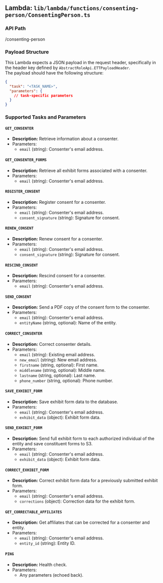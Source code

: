 ## Lambda: `lib/lambda/functions/consenting-person/ConsentingPerson.ts`

### API Path

/consenting-person


### Payload Structure

This Lambda expects a JSON payload in the request header, specifically in the header key defined by `AbstractRoleApi.ETTPayloadHeader`.  
The payload should have the following structure:

```json
{
  "task": "<TASK_NAME>",
  "parameters": {
    // task-specific parameters
  }
}
```



### Supported Tasks and Parameters

#### `GET_CONSENTER`

- **Description:** Retrieve information about a consenter.
- Parameters:
  - `email` (string): Consenter's email address.

#### `GET_CONSENTER_FORMS`

- **Description:** Retrieve all exhibit forms associated with a consenter.
- Parameters:
  - `email` (string): Consenter's email address.

#### `REGISTER_CONSENT`

- **Description:** Register consent for a consenter.
- Parameters:
  - `email` (string): Consenter's email address.
  - `consent_signature` (string): Signature for consent.

#### `RENEW_CONSENT`

- **Description:** Renew consent for a consenter.
- Parameters:
  - `email` (string): Consenter's email address.
  - `consent_signature` (string): Signature for consent.

#### `RESCIND_CONSENT`

- **Description:** Rescind consent for a consenter.
- Parameters:
  - `email` (string): Consenter's email address.

#### `SEND_CONSENT`

- **Description:** Send a PDF copy of the consent form to the consenter.
- Parameters:
  - `email` (string): Consenter's email address.
  - `entityName` (string, optional): Name of the entity.

#### `CORRECT_CONSENTER`

- **Description:** Correct consenter details.
- Parameters:
  - `email` (string): Existing email address.
  - `new_email` (string): New email address.
  - `firstname` (string, optional): First name.
  - `middlename` (string, optional): Middle name.
  - `lastname` (string, optional): Last name.
  - `phone_number` (string, optional): Phone number.

#### `SAVE_EXHIBIT_FORM`

- **Description:** Save exhibit form data to the database.
- Parameters:
  - `email` (string): Consenter's email address.
  - `exhibit_data` (object): Exhibit form data.

#### `SEND_EXHIBIT_FORM`

- **Description:** Send full exhibit form to each authorized individual of the entity and save constituent forms to S3.
- Parameters:
  - `email` (string): Consenter's email address.
  - `exhibit_data` (object): Exhibit form data.

#### `CORRECT_EXHIBIT_FORM`

- **Description:** Correct exhibit form data for a previously submitted exhibit form.
- Parameters:
  - `email` (string): Consenter's email address.
  - `corrections` (object): Correction data for the exhibit form.

#### `GET_CORRECTABLE_AFFILIATES`

- **Description:** Get affiliates that can be corrected for a consenter and entity.
- Parameters:
  - `email` (string): Consenter's email address.
  - `entity_id` (string): Entity ID.

#### `PING`

- **Description:** Health check.
- Parameters:
  - Any parameters (echoed back).
